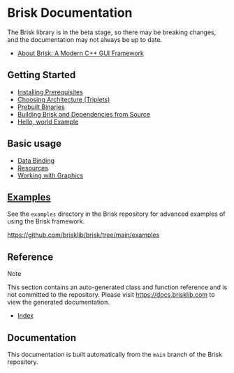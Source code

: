 # Brisk Documentation

The Brisk library is in the beta stage, so there may be breaking changes, and the documentation may not always be up to date.

* [About Brisk: A Modern C++ GUI Framework](about.md)

## Getting Started

* [Installing Prerequisites](getting_started/prerequisites.md)
* [Choosing Architecture (Triplets)](getting_started/triplets.md)
* [Prebuilt Binaries](getting_started/prebuilt_binaries.md)
* [Building Brisk and Dependencies from Source](getting_started/building.md)
* [Hello, world Example](getting_started/hello_world.md)

## Basic usage

* [Data Binding](basic/binding.md)
* [Resources](basic/resources.md)
* [Working with Graphics](basic/graphics.md)

## [Examples](other_examples.md)

See the `examples` directory in the Brisk repository for advanced examples of using the Brisk framework.

https://github.com/brisklib/brisk/tree/main/examples

## Reference

> [!note] 
> This section contains an auto-generated class and function reference and is not committed to the repository. Please visit https://docs.brisklib.com to view the generated documentation.

* [Index](auto/refindex.md)

## Documentation

This documentation is built automatically from the `main` branch of the Brisk repository.
